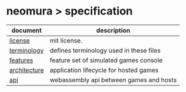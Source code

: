 # neomura > specification

| document                          | description                             |
| --------------------------------- | --------------------------------------- |
| [license](./license.md)           | mit license.                            |
| [terminology](./terminology.md)   | defines terminology used in these files |
| [features](./features.md)         | feature set of simulated games console  |
| [architecture](./architecture.md) | application lifecycle for hosted games  |
| [api](./api.md)                   | webassembly api between games and hosts |
